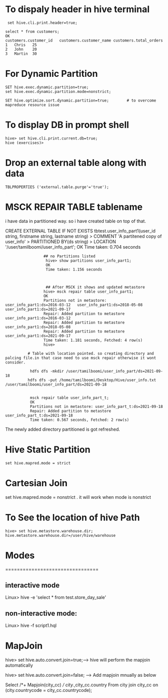 # To dispaly header in hive terminal
```
 set hive.cli.print.header=true;
 ```
 ```
select * from customers;
OK
customers.customer_id	customers.customer_name	customers.total_orders
1	Chris	25
2	John	20
3	Martin	30
```
# For Dynamic Partition
```
SET hive.exec.dynamic.partition=true; 
set hive.exec.dynamic.partition.mode=nonstrict;

SET hive.optimize.sort.dynamic.partition=true;        # to overcome mapreduce resource issue
```
# To display DB in prompt shell
```
hive> set hive.cli.print.current.db=true;
hive (exercises)> 
```
# Drop an external table along with data
```
TBLPROPERTIES ('external.table.purge'='true');
```

# MSCK REPAIR TABLE tablename

i have data in partitioned way. so i have created table on top of that. 

CREATE EXTERNAL TABLE IF NOT EXISTS tbtest.user_info_part1(user_id string, firstname string, lastname string)
    > COMMENT 'A partitened copy of user_info'
    > PARTITIONED BY(ds string)
    > LOCATION '/user/tamilboomi/user_info_part';
OK
Time taken: 0.704 seconds


                     ## no Partitions listed
                      hive> show partitions user_info_part1;
                      OK
                      Time taken: 1.156 seconds



                      ## After MSCK it shows and updated metastore
                     hive> msck repair table user_info_part1;
                     OK
                     Partitions not in metastore:	user_info_part1:ds=2016-03-12	user_info_part1:ds=2018-05-08	user_info_part1:ds=2021-09-17
                     Repair: Added partition to metastore user_info_part1:ds=2016-03-12
                     Repair: Added partition to metastore user_info_part1:ds=2018-05-08
                     Repair: Added partition to metastore user_info_part1:ds=2021-09-17
                     Time taken: 1.181 seconds, Fetched: 4 row(s)
                     hive> 

              # Table with location pointed. so creating directory and palcing file.in that case need to use msck repair otherwise it wont consider.
              
               hdfs dfs -mkdir /user/tamilboomi/user_info_part/ds=2021-09-18
              hdfs dfs -put /home/tamilboomi/Desktop/Hive/user_info.txt /user/tamilboomi/user_info_part/ds=2021-09-18


               msck repair table user_info_part_t;
               OK
               Partitions not in metastore:	user_info_part_t:ds=2021-09-18
               Repair: Added partition to metastore user_info_part_t:ds=2021-09-18
               Time taken: 0.567 seconds, Fetched: 2 row(s)

The newly added directory partitioned is got refreshed.


# Hive Static Partition
```
set hive.mapred.mode = strict 
```
# Cartesian Join
set hive.mapred.mode = nonstrict . it will work when mode is nonstrict



# To See the location of hive Path
```
hive> set hive.metastore.warehouse.dir;
hive.metastore.warehouse.dir=/user/hive/warehouse
```


#  Modes 
================================

## interactive mode
Linux> hive -e 'select * from test.store_day_sale'

## non-interactive mode:
Linux> hive -f script1.hql

# MapJoin

hive> set hive.auto.convert.join=true;--> hive will perform the mapjoin automatically

hive> set hive.auto.convert.join=false;   --> Add mapjoin mnually as below

Select /*+ Mapjoin(city_cc) */  city.*,city_cc.country
From city join city_cc on (city.countrycode = city_cc.countrycode);
